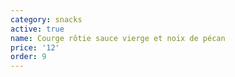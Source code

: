 ```yaml
---
category: snacks
active: true
name: Courge rôtie sauce vierge et noix de pécan
price: '12'
order: 9
---
```


